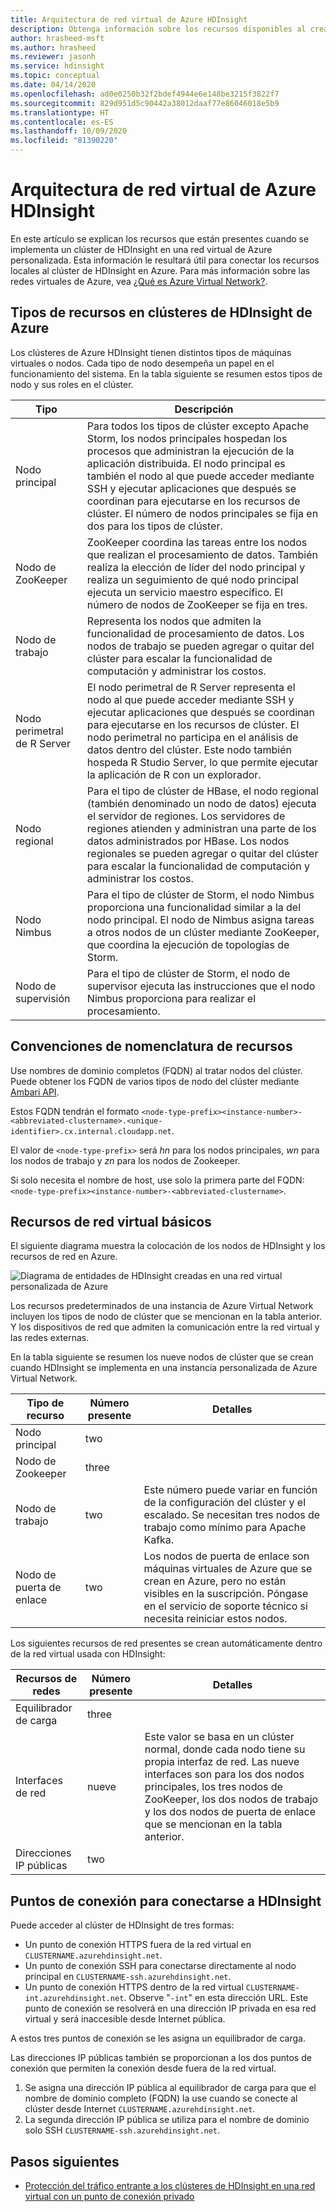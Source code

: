 ```yaml
---
title: Arquitectura de red virtual de Azure HDInsight
description: Obtenga información sobre los recursos disponibles al crear un clúster de HDInsight en una red virtual de Azure.
author: hrasheed-msft
ms.author: hrasheed
ms.reviewer: jasonh
ms.service: hdinsight
ms.topic: conceptual
ms.date: 04/14/2020
ms.openlocfilehash: ad0e0250b32f2bdef4944e6e148be3215f3822f7
ms.sourcegitcommit: 829d951d5c90442a38012daaf77e86046018e5b9
ms.translationtype: HT
ms.contentlocale: es-ES
ms.lasthandoff: 10/09/2020
ms.locfileid: "81390220"
---
```

# <a name="azure-hdinsight-virtual-network-architecture"></a>Arquitectura de red virtual de Azure HDInsight

En este artículo se explican los recursos que están presentes cuando se implementa un clúster de HDInsight en una red virtual de Azure personalizada. Esta información le resultará útil para conectar los recursos locales al clúster de HDInsight en Azure. Para más información sobre las redes virtuales de Azure, vea [¿Qué es Azure Virtual Network?](../virtual-network/virtual-networks-overview.md).

## <a name="resource-types-in-azure-hdinsight-clusters"></a>Tipos de recursos en clústeres de HDInsight de Azure

Los clústeres de Azure HDInsight tienen distintos tipos de máquinas virtuales o nodos. Cada tipo de nodo desempeña un papel en el funcionamiento del sistema. En la tabla siguiente se resumen estos tipos de nodo y sus roles en el clúster.

| Tipo | Descripción |
| --- | --- |
| Nodo principal |  Para todos los tipos de clúster excepto Apache Storm, los nodos principales hospedan los procesos que administran la ejecución de la aplicación distribuida. El nodo principal es también el nodo al que puede acceder mediante SSH y ejecutar aplicaciones que después se coordinan para ejecutarse en los recursos de clúster. El número de nodos principales se fija en dos para los tipos de clúster. |
| Nodo de ZooKeeper | ZooKeeper coordina las tareas entre los nodos que realizan el procesamiento de datos. También realiza la elección de líder del nodo principal y realiza un seguimiento de qué nodo principal ejecuta un servicio maestro específico. El número de nodos de ZooKeeper se fija en tres. |
| Nodo de trabajo | Representa los nodos que admiten la funcionalidad de procesamiento de datos. Los nodos de trabajo se pueden agregar o quitar del clúster para escalar la funcionalidad de computación y administrar los costos. |
| Nodo perimetral de R Server | El nodo perimetral de R Server representa el nodo al que puede acceder mediante SSH y ejecutar aplicaciones que después se coordinan para ejecutarse en los recursos de clúster. El nodo perimetral no participa en el análisis de datos dentro del clúster. Este nodo también hospeda R Studio Server, lo que permite ejecutar la aplicación de R con un explorador. |
| Nodo regional | Para el tipo de clúster de HBase, el nodo regional (también denominado un nodo de datos) ejecuta el servidor de regiones. Los servidores de regiones atienden y administran una parte de los datos administrados por HBase. Los nodos regionales se pueden agregar o quitar del clúster para escalar la funcionalidad de computación y administrar los costos.|
| Nodo Nimbus | Para el tipo de clúster de Storm, el nodo Nimbus proporciona una funcionalidad similar a la del nodo principal. El nodo de Nimbus asigna tareas a otros nodos de un clúster mediante ZooKeeper, que coordina la ejecución de topologías de Storm. |
| Nodo de supervisión | Para el tipo de clúster de Storm, el nodo de supervisor ejecuta las instrucciones que el nodo Nimbus proporciona para realizar el procesamiento. |

## <a name="resource-naming-conventions"></a>Convenciones de nomenclatura de recursos

Use nombres de dominio completos (FQDN) al tratar nodos del clúster. Puede obtener los FQDN de varios tipos de nodo del clúster mediante [Ambari API](hdinsight-hadoop-manage-ambari-rest-api.md).

Estos FQDN tendrán el formato `<node-type-prefix><instance-number>-<abbreviated-clustername>.<unique-identifier>.cx.internal.cloudapp.net`.

El valor de `<node-type-prefix>` será *hn* para los nodos principales, *wn* para los nodos de trabajo y *zn* para los nodos de Zookeeper.

Si solo necesita el nombre de host, use solo la primera parte del FQDN: `<node-type-prefix><instance-number>-<abbreviated-clustername>`.

## <a name="basic-virtual-network-resources"></a>Recursos de red virtual básicos

El siguiente diagrama muestra la colocación de los nodos de HDInsight y los recursos de red en Azure.

![Diagrama de entidades de HDInsight creadas en una red virtual personalizada de Azure](./media/hdinsight-virtual-network-architecture/hdinsight-vnet-diagram.png)

Los recursos predeterminados de una instancia de Azure Virtual Network incluyen los tipos de nodo de clúster que se mencionan en la tabla anterior. Y los dispositivos de red que admiten la comunicación entre la red virtual y las redes externas.

En la tabla siguiente se resumen los nueve nodos de clúster que se crean cuando HDInsight se implementa en una instancia personalizada de Azure Virtual Network.

| Tipo de recurso | Número presente | Detalles |
| --- | --- | --- |
|Nodo principal | two |    |
|Nodo de Zookeeper | three | |
|Nodo de trabajo | two | Este número puede variar en función de la configuración del clúster y el escalado. Se necesitan tres nodos de trabajo como mínimo para Apache Kafka.  |
|Nodo de puerta de enlace | two | Los nodos de puerta de enlace son máquinas virtuales de Azure que se crean en Azure, pero no están visibles en la suscripción. Póngase en el servicio de soporte técnico si necesita reiniciar estos nodos. |

Los siguientes recursos de red presentes se crean automáticamente dentro de la red virtual usada con HDInsight:

| Recursos de redes | Número presente | Detalles |
| --- | --- | --- |
|Equilibrador de carga | three | |
|Interfaces de red | nueve | Este valor se basa en un clúster normal, donde cada nodo tiene su propia interfaz de red. Las nueve interfaces son para los dos nodos principales, los tres nodos de ZooKeeper, los dos nodos de trabajo y los dos nodos de puerta de enlace que se mencionan en la tabla anterior. |
|Direcciones IP públicas | two |    |

## <a name="endpoints-for-connecting-to-hdinsight"></a>Puntos de conexión para conectarse a HDInsight

Puede acceder al clúster de HDInsight de tres formas:

- Un punto de conexión HTTPS fuera de la red virtual en `CLUSTERNAME.azurehdinsight.net`.
- Un punto de conexión SSH para conectarse directamente al nodo principal en `CLUSTERNAME-ssh.azurehdinsight.net`.
- Un punto de conexión HTTPS dentro de la red virtual `CLUSTERNAME-int.azurehdinsight.net`. Observe "`-int`" en esta dirección URL. Este punto de conexión se resolverá en una dirección IP privada en esa red virtual y será inaccesible desde Internet pública.

A estos tres puntos de conexión se les asigna un equilibrador de carga.

Las direcciones IP públicas también se proporcionan a los dos puntos de conexión que permiten la conexión desde fuera de la red virtual.

1. Se asigna una dirección IP pública al equilibrador de carga para que el nombre de dominio completo (FQDN) la use cuando se conecte al clúster desde Internet `CLUSTERNAME.azurehdinsight.net`.
1. La segunda dirección IP pública se utiliza para el nombre de dominio solo SSH `CLUSTERNAME-ssh.azurehdinsight.net`.

## <a name="next-steps"></a>Pasos siguientes

- [Protección del tráfico entrante a los clústeres de HDInsight en una red virtual con un punto de conexión privado](https://azure.microsoft.com/blog/secure-incoming-traffic-to-hdinsight-clusters-in-a-vnet-with-private-endpoint/)
